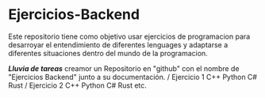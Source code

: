 # Ejercicios-Backend
Este repositorio tiene como objetivo usar ejercicios de programacion para desarroyar el entendimiento de diferentes lenguages y adaptarse a diferentes situaciones dentro del mundo de la programacion. 

***Lluvia de tareas***
creamor un Repositorio en "github" con el nombre de "Ejercicios Backend" junto a su documentación.
/ Ejercicio 1
    C++
    Python
    C#
    Rust
/ Ejercicio 2
    C++
    Python
    C#
    Rust
etc.

